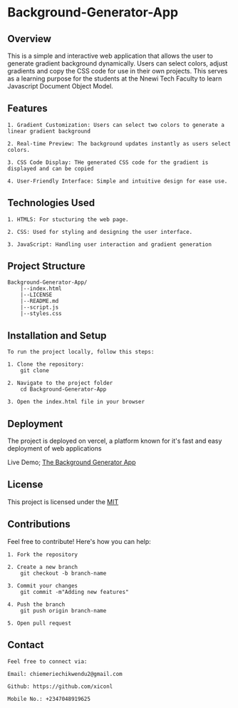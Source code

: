 # Background-Generator-App

## Overview

This is a simple and interactive web application that allows the user to generate gradient background dynamically. Users can select colors, adjust gradients and copy the CSS code for use in their own projects. This serves as a learning purpose for the students at the Nnewi Tech Faculty to learn Javascript Document Object Model.

## Features 

    1. Gradient Customization: Users can select two colors to generate a linear gradient background

    2. Real-time Preview: The background updates instantly as users select colors.

    3. CSS Code Display: THe generated CSS code for the gradient is displayed and can be copied

    4. User-Friendly Interface: Simple and intuitive design for ease use.

## Technologies Used

    1. HTMLS: For stucturing the web page.

    2. CSS: Used for styling and designing the user interface.

    3. JavaScript: Handling user interaction and gradient generation

## Project Structure

    Background-Generator-App/
        |--index.html
        |--LICENSE
        |--README.md
        |--script.js
        |--styles.css

## Installation and Setup

    To run the project locally, follow this steps:

    1. Clone the repository:
        git clone 

    2. Navigate to the project folder
        cd Background-Generator-App

    3. Open the index.html file in your browser

## Deployment

The project is deployed on vercel, a platform known for it's fast and easy deployment of web applications

Live Demo; [The Background Generator App](https://color-background-generator.vercel.app)

## License

This project is licensed under the [MIT](https://github.com/xiconl/color-background/blob/main/LICENSE)

## Contributions

Feel free to contribute! Here's how you can help:

    1. Fork the repository

    2. Create a new branch
        git checkout -b branch-name

    3. Commit your changes
        git commit -m"Adding new features"

    4. Push the branch 
        git push origin branch-name

    5. Open pull request

## Contact 

    Feel free to connect via:

    Email: chiemeriechikwendu2@gmail.com

    Github: https://github.com/xiconl

    Mobile No.: +2347048919625